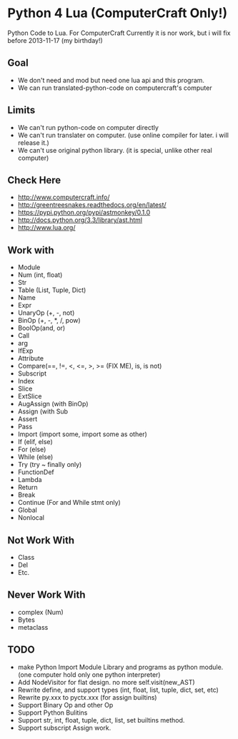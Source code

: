 Python 4 Lua (ComputerCraft Only!)
==================================

Python Code to Lua. For ComputerCraft
Currently it is nor work, but i will fix before 2013-11-17 (my birthday!)

## Goal
* We don't need and mod but need one lua api and this program.
* We can run translated-python-code on computercraft's computer

## Limits
* We can't run python-code on computer directly
* We can't run translater on computer. (use online compiler for later. i will release it.)
* We can't use original python library. (it is special, unlike other real computer)
 
## Check Here
* http://www.computercraft.info/
* http://greentreesnakes.readthedocs.org/en/latest/
* https://pypi.python.org/pypi/astmonkey/0.1.0
* http://docs.python.org/3.3/library/ast.html
* http://www.lua.org/

## Work with
* Module
* Num (int, float)
* Str
* Table (List, Tuple, Dict)
* Name
* Expr
* UnaryOp (+, -, not)
* BinOp (+, -, *, /, pow)
* BoolOp(and, or)
* Call
* arg
* IfExp
* Attribute
* Compare(==, !=, <, <=, >, >= (FIX ME), is, is not)
* Subscript
* Index
* Slice
* ExtSlice
* AugAssign (with BinOp)
* Assign (with Sub
* Assert
* Pass
* Import (import some, import some as other)
* If (elif, else)
* For (else)
* While (else)
* Try (try ~ finally only)
* FunctionDef
* Lambda
* Return
* Break
* Continue (For and While stmt only)
* Global
* Nonlocal

## Not Work With
* Class
* Del
* Etc.

## Never Work With
* complex (Num)
* Bytes
* metaclass

## TODO
* make Python Import Module Library and programs as python module. (one computer hold only one python interpreter)
* Add NodeVisitor for flat design. no more self.visit(new_AST)
* Rewrite define, and support types (int, float, list, tuple, dict, set, etc)
* Rewrite py.xxx to pyctx.xxx (for assign builtins)
* Support Binary Op and other Op
* Support Python Bulitins
* Support str, int, float, tuple, dict, list, set builtins method.
* Support subscript Assign work.
